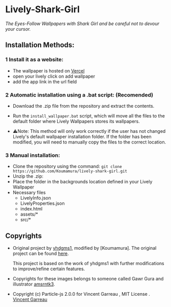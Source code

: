 # Lively-Shark-Girl

*The Eyes-Follow Wallpapers with Shark Girl and be careful not to devour your cursor.*

## Installation Methods:

### 1 Install it as a website:
  - The wallpaper is hosted on [Vercel](https://lively-shark-girl.vercel.app/)  
  - open your lively click on add wallpaper
  - add the app link in the url field
     
### 2 Automatic installation using a .bat script: (Recomended)

   - Download the .zip file from the repository and extract the contents.

   - Run the `install_wallpaper.bat` script, which will move all the files to the default folder where Lively Wallpapers stores its wallpapers.

   - ⚠️Note: This method will only work correctly if the user has not changed Lively's default wallpaper installation folder. If the folder has been modified, you will need to manually copy the files to the correct location.
### 3 Manual installation: 
  - Clone the repository using the  command: ``git clone https://github.com/Koumamura/lively-shark-girl.git ``
  - Unzip the .zip:
  - Place the folder in the backgrounds location defined in your Lively Wallpaper
  - Necessary files
    - LivelyInfo.json
    - LivelyProperties.json
    - index.html
    - assets/*
    - src/*

## Copyrights

- Original project by [yhdgms1](https://github.com/yhdgms1), modified by [Koumamura]. The original project can be found [here](https://github.com/yhdgms1/lively-shark-girl).

  This project is based on the work of yhdgms1 with further modifications to improve/refine certain features.

- Copyrights for these images belongs to someone called Gawr Gura and illustrator [amsrntk3](https://twitter.com/amsrntk3).

- Copyright (c) Particle-js  2.0.0  for Vincent Garreau , MIT License . [Vincent Garreau](https://github.com/VincentGarreau/particles.js?tab=MIT-1-ov-file)